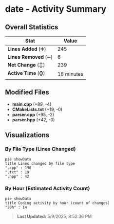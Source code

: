 # date - Activity Summary 

## Overall Statistics

| Stat                   | Value                                                             |
| ---------------------- | ----------------------------------------------------------------- |
| **Lines Added** (➕)   | 245                                          |
| **Lines Removed** (➖) | 6                                        |
| **Net Change** (↕)    | 239                |
| **Active Time** (⌚)   | 18 minutes |


## Modified Files
- **main.cpp** (+89, -4)
- **CMakeLists.txt** (+19, -0)
- **parser.cpp** (+95, -2)
- **parser.hpp** (+42, -0)

## Visualizations

### By File Type (Lines Changed)

```mermaid
pie showData
title Lines changed by file type
".cpp" : 190
".txt" : 19
".hpp" : 42
```

### By Hour (Estimated Activity Count)

```mermaid
pie showData
title Coding activity by hour (count of changes)
"20h" : 14
```


> **Last Updated:** 5/9/2025, 8:52:36 PM